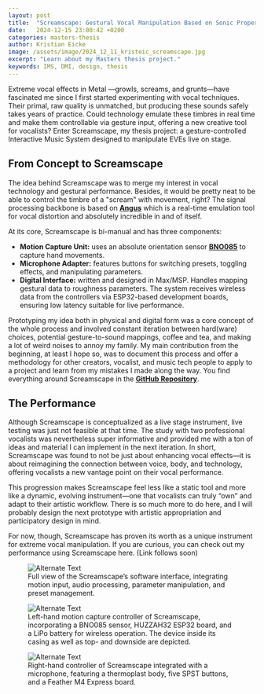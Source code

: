 ```yaml
---
layout: post
title:  "Screamscape: Gestural Vocal Manipulation Based on Sonic Properties of Extreme Vocal Effects"
date:   2024-12-15 23:00:42 +0200
categories: masters-thesis
author: Kristian Eicke
image: /assets/image/2024_12_11_kristeic_screamscape.jpg
excerpt: "Learn about my Masters thesis project."
keywords: IMS, DMI, design, thesis
---
```


Extreme vocal effects in Metal —growls, screams, and grunts—have fascinated me since I first started experimenting with vocal techniques. Their primal, raw quality is unmatched, but producing these sounds safely takes years of practice. Could technology emulate these timbres in real time and make them controllable via gesture input, offering a new creative tool for vocalists? Enter Screamscape, my thesis project: a gesture-controlled Interactive Music System designed to manipulate EVEs live on stage.

## From Concept to Screamscape  

The idea behind Screamscape was to merge my interest in vocal technology and gestural performance. Besides, it would be pretty neat to be able to control the timbre of a "scream" with movement, right? The signal processing backbone is based on **[Angus](https://forum.ircam.fr/projects/detail/angus/)** which is a real-time emulation tool for vocal distortion and absolutely incredible in and of itself. 

At its core, Screamscape is bi-manual and has three components:  
- **Motion Capture Unit:** uses an absolute orientation sensor **[BNO085](https://learn.adafruit.com/adafruit-9-dof-orientation-imu-fusion-breakout-bno085/arduino)** to capture hand movements.  
- **Microphone Adapter:** features buttons for switching presets, toggling effects, and manipulating parameters.  
- **Digital Interface:** written and designed in Max/MSP. Handles mapping gestural data to roughness parameters. The system receives wireless data from the controllers via ESP32-based development boards, ensuring low latency suitable for live performance.

Prototyping my idea both in physical and digital form was a core concept of the whole process and involved constant iteration between hard(ware) choices, potential gesture-to-sound mappings, coffee and tea, and making a lot of weird noises to annoy my family. My main contribution from the beginning, at least I hope so, was to document this process and offer a methodology for other creators, vocalist, and music tech people to apply to a project and learn from my mistakes I made along the way. You find everything around Screamscape in the **[GitHub Repository](https://github.com/shx-vhs/Screamscape)**.

## The Performance 

Although Screamscape is conceptualized as a live stage instrument, live testing was just not feasible at that time. The study with two professional vocalists was nevertheless super informative and provided me with a ton of ideas and material I can implement in the next iteration. In short, Screamscape was found to not be just about enhancing vocal effects—it is about reimagining the connection between voice, body, and technology, offering vocalists a new vantage point on their vocal performance.

This progression makes Screamscape feel less like a static tool and more like a dynamic, evolving instrument—one that vocalists can truly “own” and adapt to their artistic workflow. There is so much more to do here, and I will probably design the next prototype with artistic appropriation and participatory design in mind. 

For now, though, Screamscape has proven its worth as a unique instrument for extreme vocal manipulation. If you are curious, you can check out my performance using Screamscape here. (Link follows soon)



<figure style="float: none">
   <img src="https://www.uio.no/english/studies/programmes/mct-master/blog/assets/image/2024_12_15_kristeic_screamscape.png" alt="Alternate Text" title="Image Title" width="auto" />
   <figcaption>Full view of the Screamscape’s software interface, integrating motion input, audio processing, parameter manipulation, and preset management.</figcaption>
</figure>

<figure style="float: none">
   <img src="https://www.uio.no/english/studies/programmes/mct-master/blog/assets/image/2024_12_15_kristeic_collagemotioncapturecontroller.png" alt="Alternate Text" title="Image Title" width="auto" />
   <figcaption>Left-hand motion capture controller of Screamscape, incorporating a BNO085 sensor, HUZZAH32 ESP32 board, and a LiPo battery for wireless operation. The device inside its casing as well as top- and downside are depicted.</figcaption>
</figure>

<figure style="float: none">
   <img src="https://www.uio.no/english/studies/programmes/mct-master/blog/assets/image/2024_12_15_kristeic_collage_micr_adapter.png" alt="Alternate Text" title="Image Title" width="auto" />
   <figcaption>Right-hand controller of Screamscape integrated with a microphone, featuring a thermoplast body, five SPST buttons, and a Feather M4 Express board.</figcaption>
</figure>
